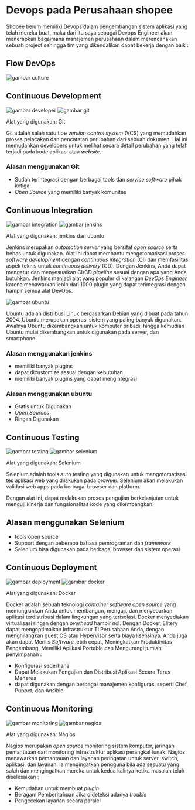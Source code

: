 # Devops pada Perusahaan shopee
Shopee belum memiliki Devops dalam pengembangan sistem aplikasi yang telah mereka buat, maka dari itu saya sebagai Devops Engineer akan menerapkan bagaimana manajemen perusahaan dalam merencanakan sebuah project sehingga tim yang dikendalikan dapat bekerja dengan baik :

## Flow DevOps
![gambar culture](assets/culture.png)

## Continuous Development
![gambar developer](assets/developer.png)
![gambar git](assets/git.png)

Alat yang digunakan: Git

Git adalah salah satu tipe _version control system_ (VCS) yang memudahkan proses pelacakan dan pencatatan perubahan dari sebuah dokumen. Hal ini memudahkan developers untuk melihat secara detail perubahan yang telah terjadi pada kode aplikasi atau _website_.


### Alasan menggunakan Git
- Sudah terintegrasi dengan berbagai tools dan _service software_ pihak ketiga.
- _Open Source_ yang memiliki banyak komunitas


## Continuous Integration
![gambar integration](assets/integration.png)
![gambar jenkins](assets/jenkins.png)

Alat yang digunakan: jenkins dan ubuntu

Jenkins merupakan _automation server_ yang bersifat _open source_ serta bebas untuk digunakan. Alat ini dapat membantu mengotomatisasi proses _software development_ dengan _continuous integration_ (CI) dan memfasilitasi aspek teknis untuk _continuous delivery_ (CD). Dengan Jenkins, Anda dapat mengatur dan menyesuaikan CI/CD _pipeline_ sesuai dengan apa yang Anda butuhkan. Jenkins menjadi alat yang populer di kalangan _DevOps Engineer_ karena menawarkan lebih dari 1000 plugin yang dapat terintegrasi dengan hampir semua alat DevOps.

![gambar ubuntu](assets/ubuntu.png)

Ubuntu adalah distribusi Linux berdasarkan Debian yang dibuat pada tahun 2004. Ubuntu merupakan operasi sistem yang paling banyak digunakan. Awalnya Ubuntu dikembangkan untuk komputer pribadi, hingga kemudian Ubuntu mulai dikembangkan untuk digunakan pada server, dan smartphone.

### Alasan menggunakan jenkins
- memiliki banyak plugins
- dapat dicustomize sesuai dengan kebutuhan
- memiliki banyak plugins yang dapat mengintegrasi

### Alasan menggunakan ubuntu
- Gratis untuk Digunakan
- _Open Sources_
- Ringan Digunakan



## Continuous Testing
![gambar testing](assets/testing.png)
![gambar selenium](assets/selenium.png)

Alat yang digunakan: Selenium

 Selenium adalah tools auto testing yang digunakan untuk mengotomatisasi tes aplikasi web yang dilakukan pada browser. Selenium akan melakukan validasi web apps pada berbagai browser dan platform.

Dengan alat ini, dapat melakukan proses pengujian berkelanjutan untuk menguji kinerja dan fungsionalitas kode yang dikembangkan.

## Alasan menggunakan Selenium
- tools open source
- Support dengan beberapa bahasa pemrograman dan _framework_
- Selenium bisa digunakan pada berbagai browser dan sistem operasi

## Continuous Deployment
![gambar deployment](assets/deployment.png)
![gambar docker](assets/docker.png)

Alat yang digunakan: Docker

Docker adalah sebuah teknologi _container software open source_ yang memungkinkan Anda untuk membangun, menguji, dan menyebarkan aplikasi terdistribusi dalam lingkungan yang terisolasi. Docker menyediakan virtualisasi ringan dengan _overhead_ hampir nol. Dengan Docker, Elitery dapat mengoptimalkan Infrastruktur TI Perusahaan Anda, dengan menghilangkan guest OS atau Hypervisor serta biaya lisensinya. Anda juga akan dapat Merilis _Software_ lebih cepat, Meningkatkan Produktivitas Pengembang, Memiliki Aplikasi Portable dan Mengurangi jumlah penyimpanan :

- Konfigurasi sederhana
- Dapat Melakukan Pengujian dan Distribusi Aplikasi Secara Terus Menerus
- dapat digunakan dengan berbagai manajemen konfigurasi seperti Chef, Puppet, dan Ansible

## Continuous Monitoring
![gambar monitoring](assets/monitoring.png)
![gambar nagios](assets/nagios.png)

Alat yang digunakan: Nagios

Nagios merupakan _open source_ monitoring sistem komputer, jaringan pemantauan dan monitoring infrastruktur aplikasi perangkat lunak. Nagios menawarkan pemantauan dan layanan peringatan untuk server, switch, aplikasi, dan layanan. Ia mengingatkan pengguna bila ada sesuatu yang salah dan mengingatkan mereka untuk kedua kalinya ketika masalah telah diselesaikan :

- Kemudahan untuk membuat _plugin_
- Beragam Pemberitahuan Jika dideteksi adanya _trouble_
- Pengecekan layanan secara paralel
